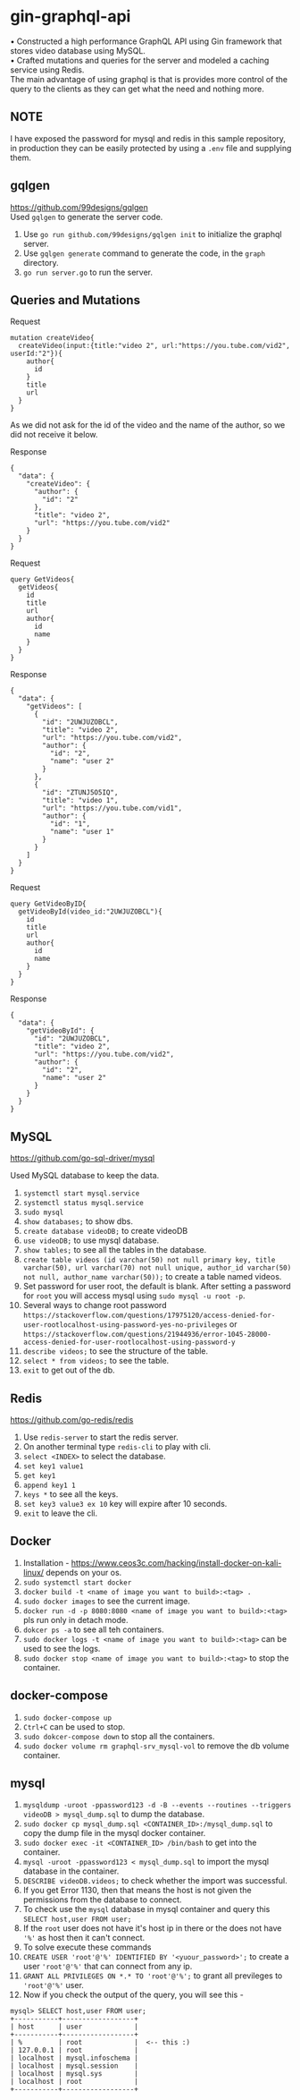 # gin-graphql-api  
•	Constructed a high performance GraphQL API using Gin framework that stores video database using MySQL.  
•	Crafted mutations and queries for the server and modeled a caching service using Redis.  
The main advantage of using graphql is that is provides more control of the query to the clients as they can get what the need and nothing more.  

## NOTE
I have exposed the password for mysql and redis in this sample repository, in production they can be easily protected by using a `.env` file and supplying them.

## gqlgen
https://github.com/99designs/gqlgen  
Used `gqlgen` to generate the server code.

1. Use `go run github.com/99designs/gqlgen init` to initialize the graphql server.
2. Use `gqlgen generate` command to generate the code, in the `graph` directory.
3. `go run server.go` to run the server.

## Queries and Mutations

Request
```
mutation createVideo{
  createVideo(input:{title:"video 2", url:"https://you.tube.com/vid2", userId:"2"}){
    author{
      id
    }
    title
    url
  }
}
```
As we did not ask for the id of the video and the name of the author, so we did not receive it below.

Response
```
{
  "data": {
    "createVideo": {
      "author": {
        "id": "2"
      },
      "title": "video 2",
      "url": "https://you.tube.com/vid2"
    }
  }
}
```

Request
```
query GetVideos{
  getVideos{
    id
    title
    url
    author{
      id
      name
    }
  }
}
```

Response

```
{
  "data": {
    "getVideos": [
      {
        "id": "2UWJUZOBCL",
        "title": "video 2",
        "url": "https://you.tube.com/vid2",
        "author": {
          "id": "2",
          "name": "user 2"
        }
      },
      {
        "id": "ZTUNJ5O5IQ",
        "title": "video 1",
        "url": "https://you.tube.com/vid1",
        "author": {
          "id": "1",
          "name": "user 1"
        }
      }
    ]
  }
}
```

Request
```
query GetVideoByID{
  getVideoById(video_id:"2UWJUZOBCL"){
    id
    title
    url
    author{
      id
      name
    }
  }
}
```

Response
```
{
  "data": {
    "getVideoById": {
      "id": "2UWJUZOBCL",
      "title": "video 2",
      "url": "https://you.tube.com/vid2",
      "author": {
        "id": "2",
        "name": "user 2"
      }
    }
  }
}
```

## MySQL

https://github.com/go-sql-driver/mysql  

Used MySQL database to keep the data.
1. `systemctl start mysql.service`
2. `systemctl status mysql.service`
3. `sudo mysql`
4. `show databases;` to show dbs.  
5. `create database videoDB;` to create videoDB  
6. `use videoDB;` to use mysql database.  
7. `show tables;` to see all the tables in the database.  
8. `create table videos (id varchar(50) not null primary key, title varchar(50), url varchar(70) not null unique, author_id varchar(50) not null, author_name varchar(50));` to create a table named videos.  
9. Set password for user root, the default is blank. After setting a password for `root` you will access mysql using `sudo mysql -u root -p`. 
10. Several ways to change root password `https://stackoverflow.com/questions/17975120/access-denied-for-user-rootlocalhost-using-password-yes-no-privileges` or `https://stackoverflow.com/questions/21944936/error-1045-28000-access-denied-for-user-rootlocalhost-using-password-y` 
11. `describe videos;` to see the structure of the table.
12. `select * from videos;` to see the table.
13. `exit` to get out of the db.


## Redis

https://github.com/go-redis/redis  

1. Use `redis-server` to start the redis server.
2. On another terminal type `redis-cli` to play with cli.
3. `select <INDEX>` to select the database.
4. `set key1 value1`
5. `get key1`
6. `append key1 1`
7. `keys *` to see all the keys.
8. `set key3 value3 ex 10` key will expire after 10 seconds.
9. `exit` to leave the cli.

## Docker
1. Installation - https://www.ceos3c.com/hacking/install-docker-on-kali-linux/ depends on your os.
2. `sudo systemctl start docker`
3. `docker build -t <name of image you want to build>:<tag> .`
4. `sudo docker images` to see the current image.
5. `docker run -d -p 8080:8080 <name of image you want to build>:<tag>` pls run only in detach mode.
6. `dokcer ps -a` to see all teh containers.
7. `sudo docker logs -t <name of image you want to build>:<tag>` can be used to see the logs.
8. `sudo docker stop <name of image you want to build>:<tag>` to stop the container.

## docker-compose

1. `sudo docker-compose up`
2. `Ctrl+C` can be used to stop.
3. `sudo dokcer-compose down` to stop all the containers.
4. `sudo docker volume rm graphql-srv_mysql-vol` to remove the db volume container.

## mysql

1. `mysqldump -uroot -ppassword123 -d -B --events --routines --triggers videoDB > mysql_dump.sql` to dump the database.
2. `sudo docker cp mysql_dump.sql <CONTAINER_ID>:/mysql_dump.sql` to copy the dump file in the mysql docker container.
3. `sudo docker exec -it <CONTAINER_ID> /bin/bash` to get into the container.
4. `mysql -uroot -ppassword123 < mysql_dump.sql` to import the mysql database in the container.
5. `DESCRIBE videoDB.videos;` to check whether the import was successful. 
6. If you get Error 1130, then that means the host is not given the permissions from the database to connect.
7. To check use the `mysql` database in mysql container and query this `SELECT host,user FROM user;`
8. If the `root` user does not have it's host ip in there or the does not have `'%'` as host then it can't connect. 
9. To solve execute these commands
10. `CREATE USER 'root'@'%' IDENTIFIED BY '<yuour_password>';` to create a user `'root'@'%'` that can connect from any ip.
11. `GRANT ALL PRIVILEGES ON *.* TO 'root'@'%';` to grant all previleges to `'root'@'%'` user.
12. Now if you check the output of the query, you will see this -
```
mysql> SELECT host,user FROM user;
+-----------+------------------+
| host      | user             |
+-----------+------------------+
| %         | root             |  <-- this :)
| 127.0.0.1 | root             |
| localhost | mysql.infoschema |
| localhost | mysql.session    |
| localhost | mysql.sys        |
| localhost | root             |
+-----------+------------------+
```
